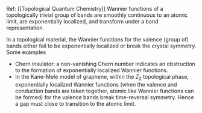 Ref: [[Topological Quantum Chemistry]]
Wannier functions of a topologically trivial group of bands are smoothly continuous to an atomic limit, are exponentially localized, and transform under a band representation. 

In a topological material, the Wannier functions for the valence (group of) bands either fail to be exponentially localized or break the crystal symmetry. Some examples 
- Chern insulator: a non-vanishing Chern number indicates an obstruction to the formation of exponentially localized Wannier functions.
- In the Kane-Mele model of graphene, within the $Z_2$ topological phase, exponentially localized Wannier functions (when the valence and conduction bands are taken together, atomic like Wannier functions can be formed) for the valence bands break time-reversal symmetry. Hence a gap must close to transition to the atomic limit. 
